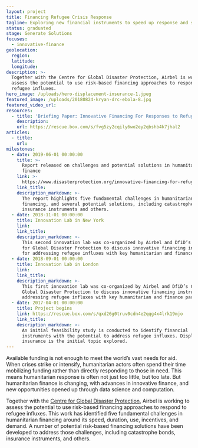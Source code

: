 ```yaml
---
layout: project
title: Financing Refugee Crisis Response
tagline: Exploring new financial instruments to speed up response and save lives
status: graduated
stage: Generate Solutions
focuses:
  - innovative-finance
geolocation:
  region:
  latitude:
  longitude:
description: >-
  Together with the Centre for Global Disaster Protection, Airbel is working to
  assess the potential to use risk-based financing approaches to respond to
  refugee influxes.
hero_image: /uploads/hero-displacement-insurance-1.jpeg
featured_image: /uploads/20180824-kryan-drc-ebola-8.jpg
featured_video_url:
resources:
  - title: 'Briefing Paper: Innovative Financing For Responses to Refugee Crises'
    description:
    url: https://rescue.box.com/s/fvg5zy2cqily6wo2ey2qbshb4k7jhal2
articles:
  - title:
    url:
milestones:
  - date: 2019-06-01 00:00:00
    title: >-
      Report released on challenges and potential solutions in humanitarian
      finance
    link: >-
      https://www.disasterprotection.org/innovative-financing-for-refugee-crises?utm_content=buffer810f6&utm_medium=social&utm_source=twitter.com&utm_campaign=buffer
    link_title:
    description_markdown: >-
      The report highlights five fundamental challenges in humanitarian
      financing, and several potential solutions, including catastrophe bonds,
      insurance instruments and others.
  - date: 2018-11-01 00:00:00
    title: Innovation Lab in New York
    link:
    link_title:
    description_markdown: >-
      This second innovation lab was co-organized by Airbel and DfiD’s Center
      for Global Disaster Protection to discuss innovative financing instruments
      for addressing refugee influxes with key humanitarian and finance partners
  - date: 2018-09-01 00:00:00
    title: Innovation Lab in London
    link:
    link_title:
    description_markdown: >-
      This first innovation lab was co-organized by Airbel and DfiD’s Center for
      Global Disaster Protection to discuss innovative financing instruments for
      addressing refugee influxes with key humanitarian and finance partners
  - date: 2017-04-01 00:00:00
    title: Project begins
    link: https://rescue.box.com/s/qxd26g0truv0cdn4e2qqg4x4lrk19mjo
    link_title:
    description_markdown: >-
      An initial feasibility study is conducted to identify financial
      instruments with the potential to address refugee influxes. Displacement
      insurance is the initial topic explored.
---
```


Available funding is not enough to meet the world’s vast needs for aid. When crises strike or intensify, humanitarian actors often spend their time mobilizing funding rather than directly responding to those in need. This means humanitarian response is often not just too little, but too late. But humanitarian finance is changing, with advances in innovative finance, and new opportunities opened up through data science and computation.&nbsp;

Together with the&nbsp;[Centre for Global Disaster Protection](https://www.disasterprotection.org/), Airbel is working to assess the potential to use risk-based financing approaches to respond to refugee influxes. This work has identified five fundamental challenges in humanitarian financing around its speed, duration, use, incentives, and demand. A number of potential risk-based financing solutions have been developed to address those challenges, including catastrophe bonds, insurance instruments, and others.
